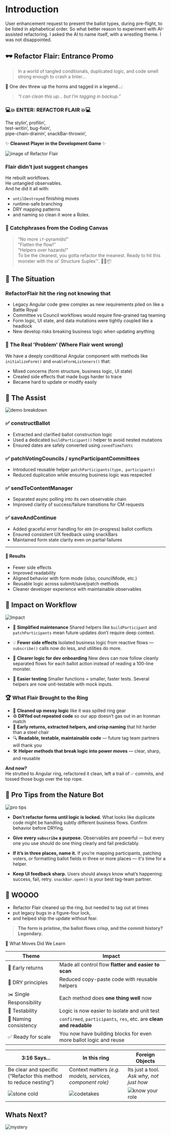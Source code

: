 # Introduction

User enhancement request to present the ballot types, during pre-flight, to be listed in alphabetical order. So what better reason to experiment with AI-assisted refactoring. I asked the AI to name itself, with a wrestling theme. I was not disappointed.

## 🕶️ Refactor Flair: Entrance Promo

> In a world of tangled conditionals, duplicated logic, and code smell strong enough to crash a linter...

🌟 One dev threw up the horns and tagged in a legend...:

> _“I can clean this up… but I’m tagging in backup.”_

### 💻💥 ENTER: REFACTOR FLAIR 💥💻

The stylin’, profilin’,\
test-writin’, bug-fixin’,\
pipe-chain-drainin’, snackBar-throwin’,

✨ **Cleanest Player in the Development Game** ✨

![image of Refactor Flair](<./image%20(1).png>)

### Flair didn’t just suggest changes

He rebuilt workflows.\
He untangled observables.\
And he did it all with:

- `untilDestroyed` finishing moves
- runtime-safe branching
- DRY mapping patterns
- and naming so clean it wore a Rolex.

### 🧼 Catchphrases from the Coding Canvas

> “No more `if`-pyramids!”\
> “Flatten the flow!”\
> “Helpers over hazards!”\
> To be the cleanest, you gotta refactor the meanest.
> Ready to hit this monster with the ol’ Structure Suplex™. 🏋️‍♂️📦

## 🎯 The Situation

### RefactorFlair hit the ring not knowing that

- Legacy Angular code grew complex as new requirements piled on like a Battle Royal
- Committee vs Council workflows would require fine-grained tag teaming
- Form logic, UI state, and data mutations were tightly coupled like a headlock
- New develop risks breaking business logic when updating anything

### 🔧 The Real 'Problem' (Where Flair went wrong)

We have a deeply conditional Angular component with methods like `initializeForm()` and `enableFormListeners()` that:

- Mixed concerns (form structure, business logic, UI state)
- Created side effects that made bugs harder to trace
- Became hard to update or modify easily

## 💪 The Assist

![demo breakdown](./secondAssist.png)

### ✅ **constructBallot**

- Extracted and clarified ballot construction logic
- Used a dedicated `buildParticipant()` helper to avoid nested mutations
- Ensured dates are safely converted using `zonedTimeToUtc`

### ✅ **patchVotingCouncils / syncParticipantCommittees**

- Introduced reusable helper `patchParticipants(type, participants)`
- Reduced duplication while ensuring business logic was respected

### ✅ **sendToContentManager**

- Separated async polling into its own observable chain
- Improved clarity of success/failure transitions for CM requests

### ✅ **saveAndContinue**

- Added graceful error handling for `409` (in-progress) ballot conflicts
- Ensured consistent UX feedback using snackBars
- Maintained form state clarity even on partial failures

---

#### 🧼 Results

- Fewer side effects
- Improved readability
- Aligned behavior with form mode (isIso, councilMode, etc.)
- Reusable logic across submit/save/patch methods
- Cleaner developer experience with maintainable observables

## 🔄 Impact on Workflow

![Impact](./secondImpact.png)

- 🔧 **Simplified maintenance**
  Shared helpers like `buildParticipant` and `patchParticipants` mean future updates don’t require deep context.

- 💡 **Fewer side effects**
  Isolated business logic from reactive flows — `subscribe()` calls now do less, and utilities do more.

- 🎯 **Clearer logic for dev onboarding**
  New devs can now follow cleanly separated flows for each ballot action instead of reading a 100-line monster.

- 🧪 **Easier testing**
  Smaller functions = smaller, faster tests. Several helpers are now unit-testable with mock inputs.

### 🏆 What Flair Brought to the Ring

- 💅 **Cleaned up messy logic** like it was spilled ring gear
- ♻️ **DRYed out repeated code** so our app doesn’t gas out in an Ironman match
- 🎯 **Early returns, extracted helpers, and crisp naming** that hit harder than a steel chair
- 🔍 **Readable, testable, maintainable code** — future tag team partners will thank you
- 🛠️ **Helper methods that break logic into power moves** — clear, sharp, and reusable

**And now?**\
He strutted to Angular ring, refactored it clean, left a trail of `✅` commits, and tossed those bugs over the top rope.

## 💼 Pro Tips from the Nature Bot

![pro tips](./thirdProTips.png)

- **Don't refactor forms until logic is locked.**
  What looks like duplicate code might be handling subtly different business flows. Confirm behavior before DRYing.

- **Give every `subscribe` a purpose.**
  Observables are powerful — but every one you use should do one thing clearly and fail predictably.

- **If it’s in three places, name it.**
  If you’re mapping participants, patching voters, or formatting ballot fields in three or more places — it's time for a helper.

- **Keep UI feedback sharp.**
  Users should always know what’s happening: success, fail, retry. `snackBar.open()` is your best tag-team partner.

## 🎤 WOOOO

- Refactor Flair cleaned up the ring, but needed to tag out at times
- put legacy bugs in a figure-four lock,
- and helped ship the update without fear.

> **The form is pristine, the ballot flows crisp, and the commit history? Legendary.**

🏁 What Moves Did We Learn

| Theme                    | Impact                                                              |
| ------------------------ | ------------------------------------------------------------------- |
| 🧠 Early returns         | Made all control flow **flatter and easier to scan**                |
| 🔁 DRY principles        | Reduced copy-paste code with reusable helpers                       |
| ✂️ Single Responsibility | Each method does **one thing well** now                             |
| 🧪 Testability           | Logic is now easier to isolate and unit test                        |
| 💅 Naming consistency    | `confirmed`, `participants`, `res`, etc. are **clean and readable** |
| ✅ Ready for scale       | You now have building blocks for even more ballot logic and reuse   |

| 3:16 Says...                                                     | In this ring                                              | Foreign Objects                          |
| ---------------------------------------------------------------- | --------------------------------------------------------- | ---------------------------------------- |
| Be clear and specific (“Refactor this method to reduce nesting”) | Context matters _(e.g. models, services, component role)_ | Its just a tool. _Ask why, not just how_ |
| ![stone cold](./stoneColdGG.png)                                 | ![codetakes](./restinpipes.png)                           | ![know your role](./deployMe.png)        |

## Whats Next?

![mystery](./UnitTestWarrior2.png)

